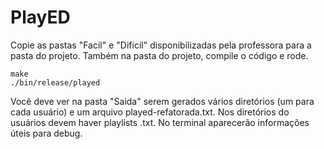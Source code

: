 # PlayED
Copie as pastas "Facil" e "Dificil" disponibilizadas pela professora para a pasta do projeto. Também na pasta do projeto, compile o código e rode.
```
make
./bin/release/played
```
Você deve ver na pasta "Saida" serem gerados vários diretórios (um para cada usuário) e um arquivo played-refatorada.txt. Nos diretórios do usuários devem haver playlists <nome-do-artista>.txt. No terminal aparecerão informações úteis para debug.
